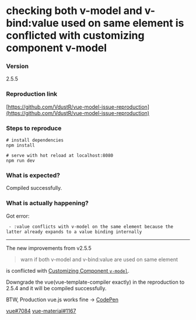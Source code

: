 # checking both v-model and v-bind:value used on same element is conflicted with customizing component v-model

### Version

2.5.5

### Reproduction link

[https://github.com/VdustR/vue-model-issue-reproduction](https://github.com/VdustR/vue-model-issue-reproduction)

### Steps to reproduce

```text
# install dependencies
npm install

# serve with hot reload at localhost:8080
npm run dev
```

### What is expected?

Compiled successfully.

### What is actually happening?

Got error:

```text
 - :value conflicts with v-model on the same element because the latter already expands to a value binding internally
```

---
The new improvements from v2.5.5

> warn if both v-model and v-bind:value are used on same element

is conflicted with [Customizing Component `v-model`](https://vuejs.org/v2/guide/components.html#Customizing-Component-v-model).

Downgrade the vue(vue-template-compiler exactly) in the reproduction to 2.5.4 and it will be compiled successfully.

BTW,
Production vue.js works fine -> [CodePen](https://codepen.io/VdustR/pen/vWpOvv)

[vue#7084](https://github.com/vuejs/vue/issues/7084)
[vue-material#1167](https://github.com/vuematerial/vue-material/issues/1167)

